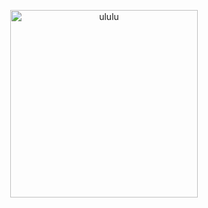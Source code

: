 <p align="center">
  <img src="https://files.catbox.moe/l5jr0e.png" width = "300" alt="ululu"/>
</p>
